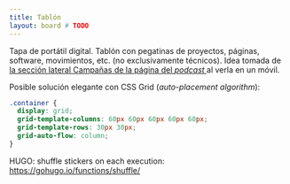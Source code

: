 ```yaml
---
title: Tablón
layout: board # TODO
---
```


Tapa de portátil digital. Tablón con pegatinas de proyectos, páginas, software, movimientos, etc. (no exclusivamente técnicos). Idea tomada de [la sección lateral Campañas de la página del _podcast_ ](https://autodefensainformatica.radioalmaina.org/#media_image-5) al verla en un móvil.

Posible solución elegante con CSS Grid (_auto-placement algorithm_):

```css
.container {
  display: grid;
  grid-template-columns: 60px 60px 60px 60px 60px;
  grid-template-rows: 30px 30px;
  grid-auto-flow: column;
}
```

HUGO: shuffle stickers on each execution: https://gohugo.io/functions/shuffle/
